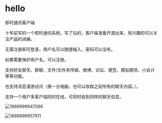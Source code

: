 # hello
即时通讯客户端

十年前写的一个即时通讯系统，写了玩的，客户端准备开源出来，有兴趣的可以关注产品的进展。

无需注册即可登录，用户名可以随便输入，密码可以没有。

如果需要保护用户名，可以注册。

支持好友聊天、群聊、文件/文件夹传输、微博、论坛、便签、模拟期货、小会计等等功能。

也支持消息漫游访问（换一台电脑，也可以收取之前所有的聊天内容。）。

支持一个用户多客户端同时在线，可同时收到同样的聊天信息。

![1669999947066](https://user-images.githubusercontent.com/83346523/205344219-441cf64a-0bac-4104-ba6b-eb306b885fae.jpg)

![1669999957911](https://user-images.githubusercontent.com/83346523/205344260-8885d30a-88a4-4411-937b-32d45f0d05d8.jpg)
